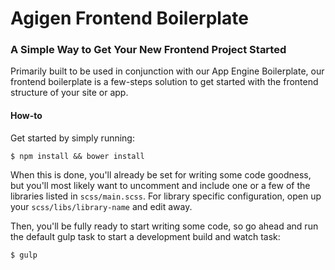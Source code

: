 # Agigen Frontend Boilerplate
### A Simple Way to Get Your New Frontend Project Started

Primarily built to be used in conjunction with our App Engine Boilerplate, our frontend boilerplate is a few-steps solution to get started with the frontend structure of your site or app.


#### How-to
Get started by simply running:

    $ npm install && bower install

When this is done, you'll already be set for writing some code goodness, but you'll most likely want to uncomment and include one or a few of the libraries listed in `scss/main.scss`. For library specific configuration, open up your `scss/libs/library-name` and edit away.

Then, you'll be fully ready to start writing some code, so go ahead and run the default gulp task to start a development build and watch task:

    $ gulp

